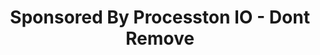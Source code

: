 ---
id: dont-remove
type: page
layout: page-builder
title: Sponsored By Processton IO - Dont Remove
permalink: /documentation/components/form
breadcrumbs:
  - breadcrumb_item:
      title: Home
      link: /
  - breadcrumb_item:
      title: Documentation
      link: /documentation
  - breadcrumb_item:
      title: Forms
      link: /documentation/components/form
  - breadcrumb_item:
      title: Example
      link: /documentation/components/form/example_1
thumbnail: ""
blocks:
  - type: form
    title: Get Expert Support Now
    content: "for open source framework with performance, scalability and security"
    bg_photo:
      bg_image: /img/track-bg.jpg
      enable_parallax: true
    form: T9c8SkeW4
    photo:
      image: /img/heroes.png
      alt: Layers
seo:
  ogimage: /img/4000_2_01.jpg
---